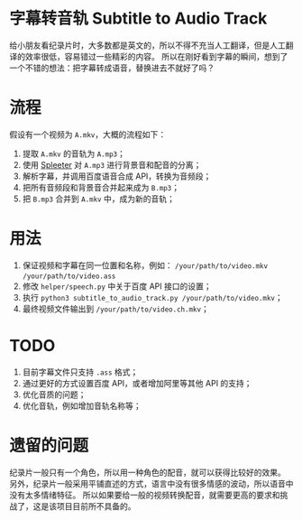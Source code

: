 # 字幕转音轨 Subtitle to Audio Track

给小朋友看纪录片时，大多数都是英文的，所以不得不充当人工翻译，但是人工翻译的效率很低，容易错过一些精彩的内容。 
所以在刚好看到字幕的瞬间，想到了一个不错的想法：把字幕转成语音，替换进去不就好了吗？

# 流程

假设有一个视频为 `A.mkv`，大概的流程如下：
1. 提取 `A.mkv` 的音轨为 `A.mp3`；
2. 使用 [Spleeter](https://github.com/deezer/spleeter) 对 `A.mp3` 进行背景音和配音的分离；
3. 解析字幕，并调用百度语音合成 API，转换为音频段；
4. 把所有音频段和背景音合并起来成为 `B.mp3`；
5. 把 `B.mp3` 合并到 `A.mkv` 中，成为新的音轨；

# 用法

1. 保证视频和字幕在同一位置和名称，例如：
   `/your/path/to/video.mkv`
   `/your/path/to/video.ass`
2. 修改 `helper/speech.py` 中关于百度 API 接口的设置；
3. 执行 `python3 subtitle_to_audio_track.py /your/path/to/video.mkv`；
4. 最终视频文件输出到 `/your/path/to/video.ch.mkv`；

# TODO

1. 目前字幕文件只支持 `.ass` 格式；
2. 通过更好的方式设置百度 API，或者增加阿里等其他 API 的支持；
3. 优化音质的问题；
4. 优化音轨，例如增加音轨名称等；

# 遗留的问题

纪录片一般只有一个角色，所以用一种角色的配音，就可以获得比较好的效果。
另外，纪录片一般采用平铺直述的方式，语言中没有很多情感的波动，所以语音中没有太多情绪特征。
所以如果要给一般的视频转换配音，就需要更高的要求和挑战了，这是该项目目前所不具备的。
